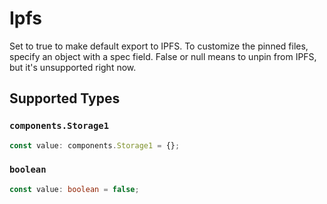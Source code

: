 # Ipfs

Set to true to make default export to IPFS. To customize the
pinned files, specify an object with a spec field. False or null
means to unpin from IPFS, but it's unsupported right now.



## Supported Types

### `components.Storage1`

```typescript
const value: components.Storage1 = {};
```

### `boolean`

```typescript
const value: boolean = false;
```

